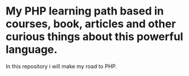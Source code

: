 # My PHP learning path based in courses, book, articles and other curious things about this powerful language.
In this repository i will make my road to PHP.

